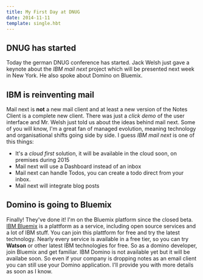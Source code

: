 ```yaml
---
title: My First Day at DNUG
date: 2014-11-11
template: single.hbt
---
```

## DNUG has started
Today the german DNUG conference has started. Jack Welsh just gave a keynote about the *IBM mail next* project which will be presented next week in New York. He also spoke about Domino on Bluemix.

## IBM is reinventing mail

Mail next is **not** a new mail client and at least a new version of the Notes Client is a complete new client. There was just a *click demo* of the user interface and Mr. Welsh just told us about the ideas behind mail next.
Some of you will know, I'm a great fan of managed evolution, meaning technology and organisational shifts going side by side. I guess *IBM mail next* is one of this things:

* It's a *cloud first* solution, it will be available in the cloud soon, on premises during 2015
* Mail next will use a Dashboard instead of an inbox
* Mail next can handle Todos, you can create a todo direct from your inbox.
* Mail next will integrate blog posts


## Domino is going to Bluemix
Finally! They've done it! I'm on the Bluemix platform since the closed beta. [IBM Bluemix](www.bluemix.net) is a plattform as a service, including open source services and a lot of IBM stuff. You can join this plattform for free and try the latest technology.
Nearly every service is available in a free tier, so you can try **Watson** or other latest IBM technologies for free.
So as a domino developer, join Bluemix and get familiar. IBM Domino is not available yet but it will be availabe soon. So even if your company is dropping notes as an email client you can still use your Domino application. I'll provide you with more details as soon as I know.
